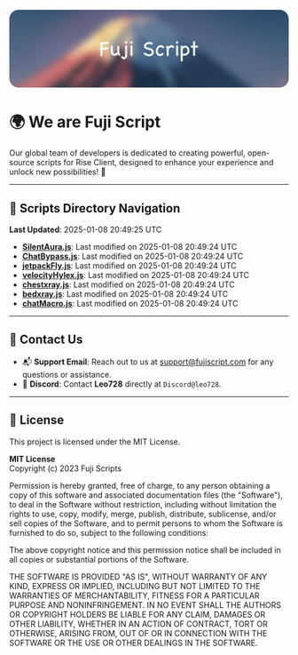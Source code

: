 ![Banner](.github/b.webp)

# 🌍 **We are Fuji Script**

Our global team of developers is dedicated to creating powerful, open-source scripts for Rise Client, designed to enhance your experience and unlock new possibilities! 🌟

---
<!-- SCRIPTS_NAVIGATION_START -->
## 📂 **Scripts Directory Navigation**

**Last Updated**: 2025-01-08 20:49:25 UTC

- **[SilentAura.js](scripts/SilentAura.js)**: Last modified on 2025-01-08 20:49:24 UTC
- **[ChatBypass.js](scripts/ChatBypass.js)**: Last modified on 2025-01-08 20:49:24 UTC
- **[jetpackFly.js](scripts/jetpackFly.js)**: Last modified on 2025-01-08 20:49:24 UTC
- **[velocityHylex.js](scripts/velocityHylex.js)**: Last modified on 2025-01-08 20:49:24 UTC
- **[chestxray.js](scripts/chestxray.js)**: Last modified on 2025-01-08 20:49:24 UTC
- **[bedxray.js](scripts/bedxray.js)**: Last modified on 2025-01-08 20:49:24 UTC
- **[chatMacro.js](scripts/chatMacro.js)**: Last modified on 2025-01-08 20:49:24 UTC

<!-- SCRIPTS_NAVIGATION_END -->

---

## 💬 **Contact Us**  
- 📬 **Support Email**: Reach out to us at [support@fujiscript.com](mailto:support@fujiscript.com) for any questions or assistance.  
- 💬 **Discord**: Contact **Leo728** directly at `Discord@leo728`.

---

## 📜 **License**

This project is licensed under the MIT License.  

**MIT License**  
Copyright (c) 2023 Fuji Scripts  

Permission is hereby granted, free of charge, to any person obtaining a copy of this software and associated documentation files (the "Software"), to deal in the Software without restriction, including without limitation the rights to use, copy, modify, merge, publish, distribute, sublicense, and/or sell copies of the Software, and to permit persons to whom the Software is furnished to do so, subject to the following conditions:  

The above copyright notice and this permission notice shall be included in all copies or substantial portions of the Software.  

THE SOFTWARE IS PROVIDED "AS IS", WITHOUT WARRANTY OF ANY KIND, EXPRESS OR IMPLIED, INCLUDING BUT NOT LIMITED TO THE WARRANTIES OF MERCHANTABILITY, FITNESS FOR A PARTICULAR PURPOSE AND NONINFRINGEMENT. IN NO EVENT SHALL THE AUTHORS OR COPYRIGHT HOLDERS BE LIABLE FOR ANY CLAIM, DAMAGES OR OTHER LIABILITY, WHETHER IN AN ACTION OF CONTRACT, TORT OR OTHERWISE, ARISING FROM, OUT OF OR IN CONNECTION WITH THE SOFTWARE OR THE USE OR OTHER DEALINGS IN THE SOFTWARE.  
